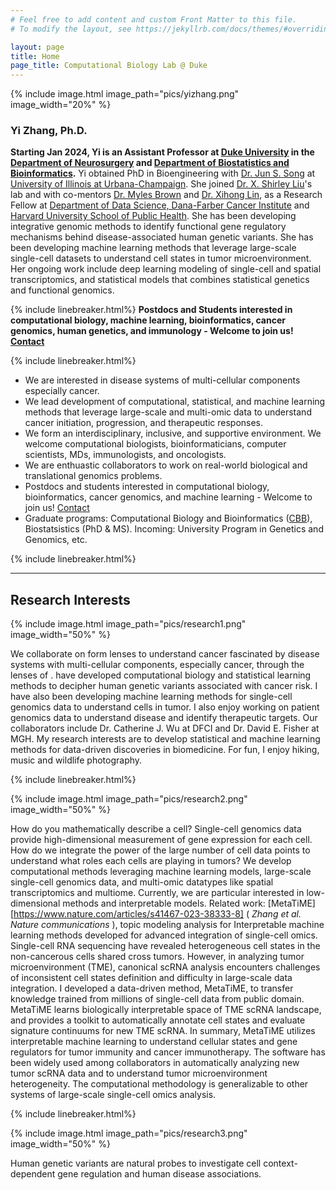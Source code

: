 ```yaml
---
# Feel free to add content and custom Front Matter to this file.
# To modify the layout, see https://jekyllrb.com/docs/themes/#overriding-theme-defaults

layout: page
title: Home
page_title: Computational Biology Lab @ Duke
---
```

{% include image.html image_path="pics/yizhang.png" image_width="20%" %}

### Yi Zhang, Ph.D.
**Starting Jan 2024, Yi is an Assistant Professor at [Duke University][Duke] in the [Department of Neurosurgery][DukeNeurosurgery] and [Department of Biostatistics and Bioinformatics][DukeBB].** Yi obtained PhD in Bioengineering with [Dr. Jun S. Song][SongLab] at [University of Illinois at Urbana-Champaign][UIUC]. She joined [Dr. X. Shirley Liu][LiuLab]'s lab and with co-mentors [Dr. Myles Brown][MylesLab] and [Dr. Xihong Lin][LinLab], as a Research Fellow at [Department of Data Science, Dana-Farber Cancer Institute][DFCI] and [Harvard University School of Public Health][HSPH]. She has been developing integrative genomic methods to identify functional gene regulatory mechanisms behind disease-associated human genetic variants. She has been developing machine learning methods that leverage large-scale single-cell datasets to understand cell states in tumor microenvironment. Her ongoing work include deep learning modeling of single-cell and spatial transcriptomics, and statistical models that combines statistical genetics and functional genomics.

{% include linebreaker.html%}
**Postdocs and Students interested in computational biology, machine learning, bioinformatics, cancer genomics, human genetics, and immunology - Welcome to join us!    [Contact]**

{% include linebreaker.html%}

- We are interested in disease systems of multi-cellular components especially cancer. 
- We lead development of computational, statistical, and machine learning methods that leverage large-scale and multi-omic data to understand cancer initiation, progression, and therapeutic responses. 
- We form an interdisciplinary, inclusive, and supportive environment. We welcome computational biologists, bioinformaticians, computer scientists, MDs, immunologists, and oncologists. 
- We are enthuastic collaborators to work on real-world biological and translational genomics problems. 
- Postdocs and students interested in computational biology, bioinformatics, cancer genomics, and machine learning - Welcome to join us! [Contact]
- Graduate programs: Computational Biology and Bioinformatics ([CBB]), Biostatsistics (PhD & MS). Incoming: University Program in Genetics and Genomics, etc.

{% include linebreaker.html%}

---
## Research Interests



{% include image.html image_path="pics/research1.png" image_width="50%" %}

We collaborate on  form  lenses to understand cancer  fascinated by disease systems with multi-cellular components, especially cancer, through the lenses of . have developed computational biology and statistical learning methods to decipher human genetic variants associated with cancer risk. I have also been developing machine learning methods for single-cell genomics data to understand cells in tumor. I also enjoy working on patient genomics data to understand disease and identify therapeutic targets. Our collaborators include Dr. Catherine J. Wu at DFCI and Dr. David E. Fisher at MGH. My research interests are to develop statistical and machine learning methods for data-driven discoveries in biomedicine. For fun, I enjoy hiking, music and wildlife photography.



{% include linebreaker.html%}

{% include image.html image_path="pics/research2.png" image_width="50%" %}

How do you mathematically describe a cell? Single-cell genomics data provide high-dimensional measurement of gene expression for each cell. How do we integrate the power of the large number of cell data points to understand what roles each cells are playing in tumors? We develop computational methods leveraging machine learning models, large-scale single-cell genomics data, and multi-omic datatypes like spatial transcriptomics and multiome. Currently, we are particular interested in low-dimensional methods and interpretable models. Related work: [MetaTiME][https://www.nature.com/articles/s41467-023-38333-8] ( *Zhang et al. Nature communications* ), topic modeling analysis for 
Interpretable machine learning methods developed for advanced integration of single-cell omics. Single-cell RNA sequencing have revealed heterogeneous cell states in the non-cancerous cells shared cross tumors. However, in analyzing tumor microenvironment (TME), canonical scRNA analysis encounters challenges of inconsistent cell states definition and difficulty in large-scale data integration. I developed a data-driven method, MetaTiME, to transfer knowledge trained from millions of single-cell data from public domain. MetaTiME learns biologically interpretable space of TME scRNA landscape, and provides a toolkit to automatically annotate cell states and evaluate signature continuums for new TME scRNA. In summary, MetaTiME utilizes interpretable machine learning to understand cellular states and gene regulators for tumor immunity and cancer immunotherapy. The software has been widely used among collaborators in automatically analyzing new tumor scRNA data and to understand tumor microenvironment heterogeneity. The computational methodology is generalizable to other systems of large-scale single-cell omics analysis.

{% include linebreaker.html%}

{% include image.html image_path="pics/research3.png" image_width="50%" %}

Human genetic variants are natural probes to investigate cell context-dependent gene regulation and human disease associations. 


[DFCI]: https://ds.dfci.harvard.edu/
[HSPH]: https://www.hsph.harvard.edu/
[LiuLab]: https://liulab-dfci.github.io/
[MylesLab]: https://mylesbrownlab.dana-farber.org/
[LinLab]: https://content.sph.harvard.edu/xlin/people.html
[SongLab]: https://song.igb.illinois.edu/
[UIUC]: https://illinois.edu/
[Duke]: https://duke.edu
[DukeSoM]: https://medschool.duke.edu
[DukeNeurosurgery]: https://neurosurgery.duke.edu
[DukeBB]: https://biostat.duke.edu
[Contact]: mailto:yi.zhang@duke.edu
[CBB]: https://medschool.duke.edu/education/biomedical-phd-programs/computational-biology-and-bioinformatics-program